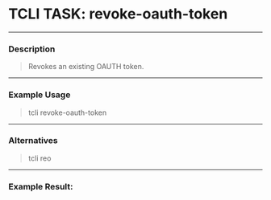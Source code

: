 # TCLI TASK: revoke-oauth-token

---
### Description
> Revokes an existing OAUTH token.

---
### Example Usage
> tcli revoke-oauth-token

---
### Alternatives
> tcli reo


---
### Example Result:
